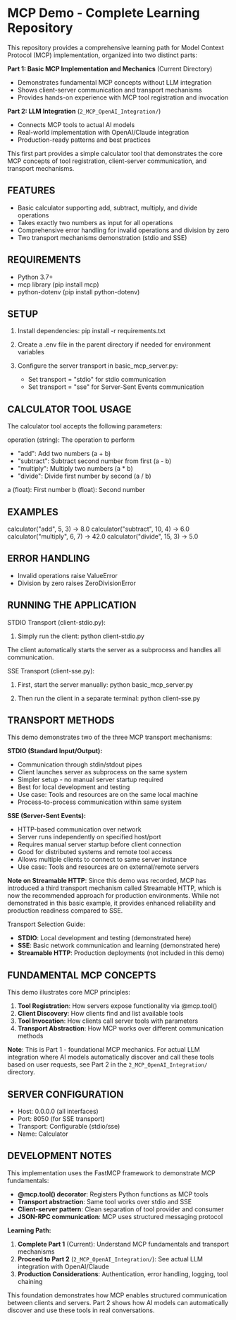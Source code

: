 MCP Demo - Complete Learning Repository
=======================================

This repository provides a comprehensive learning path for Model Context Protocol (MCP)
implementation, organized into two distinct parts:

**Part 1: Basic MCP Implementation and Mechanics** (Current Directory)
- Demonstrates fundamental MCP concepts without LLM integration
- Shows client-server communication and transport mechanisms
- Provides hands-on experience with MCP tool registration and invocation

**Part 2: LLM Integration** (`2_MCP_OpenAI_Integration/`)
- Connects MCP tools to actual AI models
- Real-world implementation with OpenAI/Claude integration
- Production-ready patterns and best practices

This first part provides a simple calculator tool that demonstrates the core MCP concepts
of tool registration, client-server communication, and transport mechanisms.

FEATURES
--------
- Basic calculator supporting add, subtract, multiply, and divide operations
- Takes exactly two numbers as input for all operations
- Comprehensive error handling for invalid operations and division by zero
- Two transport mechanisms demonstration (stdio and SSE)

REQUIREMENTS
------------
- Python 3.7+
- mcp library (pip install mcp)
- python-dotenv (pip install python-dotenv)

SETUP
-----
1. Install dependencies:
   pip install -r requirements.txt

2. Create a .env file in the parent directory if needed for environment variables

3. Configure the server transport in basic_mcp_server.py:
   - Set transport = "stdio" for stdio communication
   - Set transport = "sse" for Server-Sent Events communication

CALCULATOR TOOL USAGE
---------------------
The calculator tool accepts the following parameters:

operation (string): The operation to perform
  - "add": Add two numbers (a + b)
  - "subtract": Subtract second number from first (a - b)
  - "multiply": Multiply two numbers (a * b)
  - "divide": Divide first number by second (a / b)

a (float): First number
b (float): Second number

EXAMPLES
--------
calculator("add", 5, 3)        → 8.0
calculator("subtract", 10, 4)  → 6.0
calculator("multiply", 6, 7)   → 42.0
calculator("divide", 15, 3)    → 5.0

ERROR HANDLING
--------------
- Invalid operations raise ValueError
- Division by zero raises ZeroDivisionError

RUNNING THE APPLICATION
-----------------------

STDIO Transport (client-stdio.py):
1. Simply run the client:
   python client-stdio.py

The client automatically starts the server as a subprocess and handles all communication.

SSE Transport (client-sse.py):
1. First, start the server manually:
   python basic_mcp_server.py

2. Then run the client in a separate terminal:
   python client-sse.py

TRANSPORT METHODS
-----------------

This demo demonstrates two of the three MCP transport mechanisms:

**STDIO (Standard Input/Output):**
- Communication through stdin/stdout pipes
- Client launches server as subprocess on the same system
- Simpler setup - no manual server startup required
- Best for local development and testing
- Use case: Tools and resources are on the same local machine
- Process-to-process communication within same system

**SSE (Server-Sent Events):**
- HTTP-based communication over network
- Server runs independently on specified host/port
- Requires manual server startup before client connection
- Good for distributed systems and remote tool access
- Allows multiple clients to connect to same server instance
- Use case: Tools and resources are on external/remote servers

**Note on Streamable HTTP**: Since this demo was recorded, MCP has introduced a third transport mechanism called Streamable HTTP, which is now the recommended approach for production environments. While not demonstrated in this basic example, it provides enhanced reliability and production readiness compared to SSE.

Transport Selection Guide:
- **STDIO**: Local development and testing (demonstrated here)
- **SSE**: Basic network communication and learning (demonstrated here)
- **Streamable HTTP**: Production deployments (not included in this demo)

FUNDAMENTAL MCP CONCEPTS
------------------------
This demo illustrates core MCP principles:
1. **Tool Registration**: How servers expose functionality via @mcp.tool()
2. **Client Discovery**: How clients find and list available tools
3. **Tool Invocation**: How clients call server tools with parameters
4. **Transport Abstraction**: How MCP works over different communication methods

**Note**: This is Part 1 - foundational MCP mechanics. For actual LLM integration where AI models automatically discover and call these tools based on user requests, see Part 2 in the `2_MCP_OpenAI_Integration/` directory.

SERVER CONFIGURATION
--------------------
- Host: 0.0.0.0 (all interfaces)
- Port: 8050 (for SSE transport)
- Transport: Configurable (stdio/sse)
- Name: Calculator

DEVELOPMENT NOTES
-----------------
This implementation uses the FastMCP framework to demonstrate MCP fundamentals:

- **@mcp.tool() decorator**: Registers Python functions as MCP tools
- **Transport abstraction**: Same tool works over stdio and SSE
- **Client-server pattern**: Clean separation of tool provider and consumer
- **JSON-RPC communication**: MCP uses structured messaging protocol

**Learning Path:**
1. **Complete Part 1** (Current): Understand MCP fundamentals and transport mechanisms
2. **Proceed to Part 2** (`2_MCP_OpenAI_Integration/`): See actual LLM integration with OpenAI/Claude
3. **Production Considerations**: Authentication, error handling, logging, tool chaining

This foundation demonstrates how MCP enables structured communication between clients and servers. Part 2 shows how AI models can automatically discover and use these tools in real conversations.